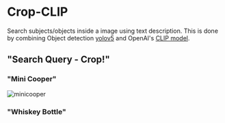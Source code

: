 # Crop-CLIP

Search subjects/objects inside a image using text description. This is done by combining Object detection [yolov5](https://github.com/ultralytics/yolov5) and OpenAI's [CLIP model](https://github.com/openai/CLIP).

## "Search Query - Crop!"

### "Mini Cooper"
![minicooper](https://github.com/vijishmadhavan/Crop-CLIP/blob/master/Images/img1.png)


### "Whiskey Bottle"
